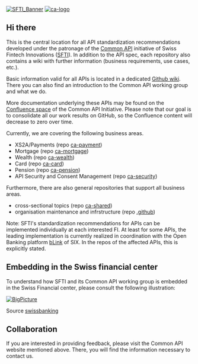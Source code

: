 [![SFTI_Banner](https://user-images.githubusercontent.com/116151702/232762217-ac254483-0d25-4234-857b-376ff8dbb1e7.png)](https://swissfintechinnovations.ch/)
[![ca-logo](https://user-images.githubusercontent.com/116151702/236237651-3d61630e-1b16-4deb-9e61-c0a95451c84e.png)](https://swissfintechinnovations.ch/projects/common-api/)
  
  
## Hi there

<!--

**Here are some ideas to get you started:**

🙋‍♀️ A short introduction - what is your organization all about?
🌈 Contribution guidelines - how can the community get involved?
👩‍💻 Useful resources - where can the community find your docs? Is there anything else the community should know?
🍿 Fun facts - what does your team eat for breakfast?
🧙 Remember, you can do mighty things with the power of [Markdown](https://docs.github.com/github/writing-on-github/getting-started-with-writing-and-formatting-on-github/basic-writing-and-formatting-syntax)
-->
This is the central location for all API standardization recommendations developed under the patronage of the [Common API](https://common-api.ch/index.php/en) initiative of Swiss Fintech Innovations ([SFTI](https://swissfintechinnovations.ch)).
In addition to the API spec, each repository also contains a wiki with further information (business requirements, use cases, etc.).

Basic information valid for all APIs is located in a dedicated [Github wiki](https://github.com/swissfintechinnovations/.github/wiki). There you can also find an introduction to the Common API working group and what we do.

More documentation underlying these APIs may be found on the [Confluence space](https://c-a-p-s.atlassian.net/wiki/spaces/PUB/overview) of the Common API Initiative. Please note that our goal is to consolidate all our work results on GitHub, so the Confluence content will decrease to zero over time.

Currently, we are covering the following business areas.
  - XS2A/Payments (repo [ca-payment](https://github.com/swissfintechinnovations/ca-payment))
  - Mortgage (repo [ca-mortgage](https://github.com/swissfintechinnovations/ca-mortgage))
  - Wealth (repo [ca-wealth](https://github.com/swissfintechinnovations/ca-wealth))
  - Card (repo [ca-card](https://github.com/swissfintechinnovations/ca-card))
  - Pension (repo [ca-pension](https://github.com/swissfintechinnovations/ca-pension))
  - API Security and Consent Management (repo [ca-security](https://github.com/swissfintechinnovations/ca-security))

Furthermore, there are also general repositories that support all business areas.
  - cross-sectional topics (repo [ca-shared](https://github.com/swissfintechinnovations/ca-shared))
  - organisation maintenance and infrstructure (repo [.github](https://github.com/swissfintechinnovations/.github))


Note: SFTI's standardization recommendations for APIs can be implemented individually at each interested FI. At least for some APIs, the leading implementation is currently realized in coordination with the Open Banking platform [bLink](https://blink.six-group.com/) of SIX. In the repos of the affected APIs, this is explicitly stated.

## Embedding in the Swiss financial center

To understand how SFTI and its Common API working group is embedded in the Swiss Financial center, please consult the following illustration:

[![BigPicture](https://github.com/user-attachments/assets/29ef12a9-2e98-4867-8e4f-b4782e12d1dc)](https://www.swissbanking.ch/de/themen/digitalisierung-innovation-cyber-security/open-banking)

Source [swissbanking](https://www.swissbanking.ch/de/themen/digitalisierung-innovation-cyber-security/open-banking)

## Collaboration

If you are interested in providing feedback, please visit the Common API website mentioned above. There, you will find the information necessary to contact us.
